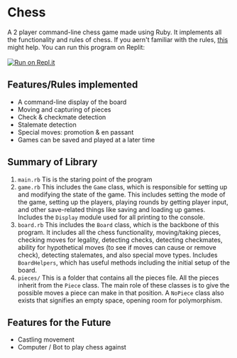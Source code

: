 # Chess
A 2 player command-line chess game made using Ruby. It implements all the functionality and rules of chess. If you aern't familiar with the rules, [this](https://en.wikipedia.org/wiki/Chess) might help. You can run this program on Replit:
<br><br>
[![Run on Repl.it](https://replit.com/badge/github/Mohammad4844/Chess)](https://replit.com/new/github/Mohammad4844/Chess)
<br>
## Features/Rules implemented
- A command-line display of the board
- Moving and capturing of pieces
- Check & checkmate detection
- Stalemate detection
- Special moves: promotion & en passant
- Games can be saved and played at a later time
## Summary of Library
1) `main.rb` Tis is the staring point of the program
2) `game.rb` This includes the `Game` class, which is responsible for setting up and modifying the state of the game. This includes setting the mode of the game, setting up the players, playing rounds by getting player input, and other save-related things like saving and loading up games. Includes the `Display` module used for all printing to the console.
3) `board.rb` This includes the `Board` class, which is the backbone of this program. It includes all the chess functionality, moving/taking pieces, checking moves for legality, detecting checks, detecting checkmates, ability for hypothetical moves (to see if moves can cause or remove check), detecting stalemates, and also special move types. Includes `BoardHelpers`, which has useful methods including the initial setup of the board.
4) `pieces/` This is a folder that contains all the pieces file. All the pieces inherit from the `Piece` class. The main role of these classes is to give the possible moves a piece can make in that position. A `NoPiece` class also exists that signifies an empty space, opening room for polymorphism.
## Features for the Future
- Castling movement
- Computer / Bot to play chess against
